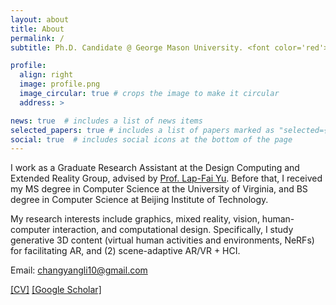 ```yaml
---
layout: about
title: About
permalink: /
subtitle: Ph.D. Candidate @ George Mason University. <font color='red'>I am looking for research positions.</font>

profile:
  align: right
  image: profile.png
  image_circular: true # crops the image to make it circular
  address: >

news: true  # includes a list of news items
selected_papers: true # includes a list of papers marked as "selected={true}"
social: true  # includes social icons at the bottom of the page
---
```


I work as a Graduate Research Assistant at the Design Computing and Extended Reality Group, advised by [Prof. Lap-Fai Yu](https://craigyuyu.github.io/home/index.html). Before that, I received my MS degree in Computer Science at the University of Virginia, and BS degree in Computer Science at Beijing Institute of Technology.
    
My research interests include graphics, mixed reality, vision, human-computer interaction, and computational design. Specifically, I study generative 3D content (virtual human activities and environments, NeRFs) for facilitating AR, and (2) scene-adaptive AR/VR + HCI.

Email: changyangli10@gmail.com

[[CV]](/assets/cv/cv.pdf)
[[Google Scholar]](https://scholar.google.com/citations?user=Zbx-YuUAAAAJ&hl=en)
